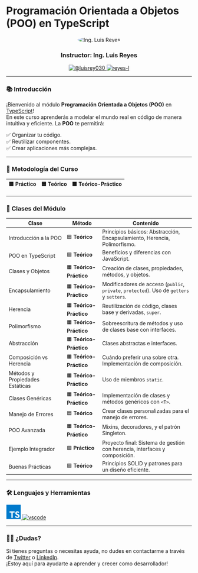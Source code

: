 # Programación Orientada a Objetos (POO) en TypeScript

<div align="center">
  <img src="https://avatars.githubusercontent.com/u/171001900?v=4" alt="Ing. Luis Reyes" width="150" style="border-radius: 50%;"/>
  <h3>Instructor: Ing. Luis Reyes</h3>
  <p>
    <a href="https://twitter.com/luisrey030" target="_blank">
      <img src="https://raw.githubusercontent.com/rahuldkjain/github-profile-readme-generator/master/src/images/icons/Social/twitter.svg" alt="@luisrey030" width="30"/>
    </a>
    <a href="https://linkedin.com/in/ing-reyes" target="_blank">
      <img src="https://raw.githubusercontent.com/rahuldkjain/github-profile-readme-generator/master/src/images/icons/Social/linked-in-alt.svg" alt="reyes-l" width="30"/>
    </a>
  </p>
</div>

---

### 📚 Introducción

¡Bienvenido al módulo **Programación Orientada a Objetos (POO)** en [TypeScript](https://www.typescriptlang.org/docs/)!  
En este curso aprenderás a modelar el mundo real en código de manera intuitiva y eficiente. La **POO** te permitirá:  

✅ Organizar tu código.  
✅ Reutilizar componentes.  
✅ Crear aplicaciones más complejas.  

---

### 📌 **Metodología del Curso**

| 🟩 **Práctico** | 🟦 **Teórico** | 🟧 **Teórico-Práctico** |
|-----------------|----------------|-------------------------|

---

### 🎯 **Clases del Módulo**

| **Clase**                | **Método**              | **Contenido**                                                                                      |
|--------------------------|-------------------------|----------------------------------------------------------------------------------------------------|
| Introducción a la POO    | 🟦 **Teórico**          | Principios básicos: Abstracción, Encapsulamiento, Herencia, Polimorfismo.                         |
| POO en TypeScript        | 🟦 **Teórico**          | Beneficios y diferencias con JavaScript.                                                         |
| Clases y Objetos         | 🟧 **Teórico-Práctico** | Creación de clases, propiedades, métodos, y objetos.                                             |
| Encapsulamiento          | 🟧 **Teórico-Práctico** | Modificadores de acceso (`public`, `private`, `protected`). Uso de `getters` y `setters`.         |
| Herencia                 | 🟧 **Teórico-Práctico** | Reutilización de código, clases base y derivadas, `super`.                                        |
| Polimorfismo             | 🟧 **Teórico-Práctico** | Sobreescritura de métodos y uso de clases base con interfaces.                                   |
| Abstracción              | 🟧 **Teórico-Práctico** | Clases abstractas e interfaces.                                                                  |
| Composición vs Herencia  | 🟧 **Teórico-Práctico** | Cuándo preferir una sobre otra. Implementación de composición.                                   |
| Métodos y Propiedades Estáticas | 🟧 **Teórico-Práctico** | Uso de miembros `static`.                                                                         |
| Clases Genéricas         | 🟧 **Teórico-Práctico** | Implementación de clases y métodos genéricos con `<T>`.                                           |
| Manejo de Errores        | 🟦 **Teórico**          | Crear clases personalizadas para el manejo de errores.                                           |
| POO Avanzada             | 🟧 **Teórico-Práctico** | Mixins, decoradores, y el patrón Singleton.                                                      |
| Ejemplo Integrador       | 🟩 **Práctico**         | Proyecto final: Sistema de gestión con herencia, interfaces y composición.                       |
| Buenas Prácticas         | 🟦 **Teórico**          | Principios SOLID y patrones para un diseño eficiente.                                            |

---

### 🛠 **Lenguajes y Herramientas**

<div align="left">
  <a href="https://www.typescriptlang.org/" target="_blank">
    <img src="https://raw.githubusercontent.com/devicons/devicon/master/icons/typescript/typescript-original.svg" alt="typescript" width="40"/>
  </a>
  <a href="https://code.visualstudio.com/" target="_blank">
    <img src="https://upload.wikimedia.org/wikipedia/commons/9/9a/Visual_Studio_Code_1.35_icon.svg" alt="vscode" width="40"/>
  </a>
  <!-- Agrega más herramientas con sus descripciones breves -->
</div>

---

### 🙋‍♂️ **¿Dudas?**

Si tienes preguntas o necesitas ayuda, no dudes en contactarme a través de [Twitter](https://twitter.com/luisrey030) o [LinkedIn](https://linkedin.com/in/ing-reyes).  
¡Estoy aquí para ayudarte a aprender y crecer como desarrollador!

